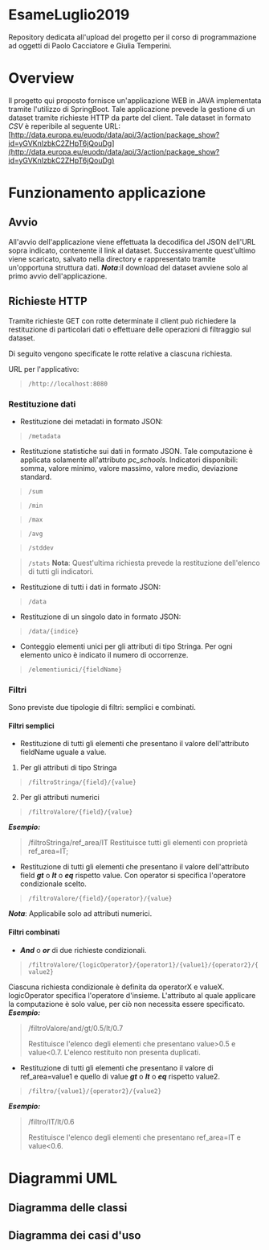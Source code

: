 # EsameLuglio2019
Repository dedicata all'upload del progetto per il corso di programmazione ad oggetti di Paolo Cacciatore e Giulia Temperini.

# Overview
Il progetto qui proposto fornisce un'applicazione WEB in JAVA implementata tramite l'utilizzo di SpringBoot.
Tale applicazione prevede la gestione di un dataset tramite richieste HTTP da parte del client.
Tale dataset in formato *CSV* è reperibile al seguente URL:
[http://data.europa.eu/euodp/data/api/3/action/package_show?id=yGVKnIzbkC2ZHpT6jQouDg](http://data.europa.eu/euodp/data/api/3/action/package_show?id=yGVKnIzbkC2ZHpT6jQouDg)

# Funzionamento applicazione
## Avvio 
All'avvio dell'applicazione viene effettuata la decodifica del JSON dell'URL sopra indicato, contenente il link al dataset. Successivamente quest'ultimo viene scaricato, salvato nella directory e rappresentato tramite un'opportuna struttura dati.
***Nota***:il download del dataset avviene solo al primo avvio dell'applicazione.
## Richieste HTTP
Tramite richieste GET con rotte determinate il client può richiedere la restituzione di particolari dati o effettuare delle operazioni di filtraggio sul dataset.

Di seguito vengono specificate le rotte relative a ciascuna richiesta.

URL per l'applicativo:
> `/http://localhost:8080`
### Restituzione dati

 - Restituzione dei metadati in formato JSON:   
 > `/metadata`
 - Restituzione statistiche sui dati in formato JSON.
 Tale computazione è applicata solamente all'attributo *pc_schools*.
 Indicatori disponibili: somma, valore minimo, valore massimo, valore medio, deviazione standard.   

> `/sum`

> `/min`

>  `/max`

>  `/avg`

>  `/stddev`

>  `/stats`
**Nota**: Quest'ultima richiesta prevede la restituzione dell'elenco di tutti gli indicatori.
 - Restituzione di tutti i dati in formato JSON:   
>  `/data`
 - Restituzione di un singolo dato in formato JSON:   
> `/data/{indice}`
 - Conteggio elementi unici per gli attributi di tipo Stringa. Per ogni elemento unico è indicato il numero di occorrenze.
> `/elementiunici/{fieldName}`

### Filtri 
Sono previste due tipologie di filtri: semplici e combinati.
#### Filtri semplici 

 - Restituzione di tutti gli elementi che presentano il valore dell'attributo fieldName uguale a value.

1. Per gli attributi di tipo Stringa

> `/filtroStringa/{field}/{value}`

 2. Per gli attributi numerici

> `/filtroValore/{field}/{value}`
> 
***Esempio:*** 
> /filtroStringa/ref_area/IT
> Restituisce tutti gli elementi con proprietà ref_area=IT;

- Restituzione di tutti gli elementi che presentano il valore dell'attributo  field ***gt*** o ***lt*** o ***eq*** rispetto value.
Con operator si specifica l'operatore condizionale scelto.

> `/filtroValore/{field}/{operator}/{value}`
> 
***Nota***: Applicabile solo ad attributi numerici.

#### Filtri combinati
- ***And*** o ***or*** di due richieste condizionali.

    

> `/filtroValore/{logicOperator}/{operator1}/{value1}/{operator2}/{value2}`


Ciascuna richiesta condizionale è definita da operatorX e valueX.
logicOperator specifica l'operatore d'insieme.
L'attributo al quale applicare la computazione è solo value, per ciò non necessita essere specificato.
***Esempio:***

> /filtroValore/and/gt/0.5/lt/0.7
> 
> Restituisce l'elenco degli elementi che presentano value>0.5 e
> value<0.7. L'elenco restituito non presenta duplicati.

- Restituzione di tutti gli elementi che presentano il valore di ref_area=value1 e quello di value  ***gt*** o ***lt*** o ***eq*** rispetto value2.

> `/filtro/{value1}/{operator2}/{value2}`
> 
***Esempio:***
> 
> /filtro/IT/lt/0.6
>
> Restituisce l'elenco degli elementi che presentano ref_area=IT e value<0.6.

 
 
# Diagrammi UML
## Diagramma delle classi

## Diagramma dei casi d'uso 


